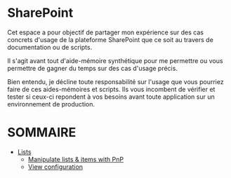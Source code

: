 # SharePoint

Cet espace a pour objectif de partager mon expérience sur des cas concrets d'usage de la plateforme SharePoint que ce soit au travers de documentation ou de scripts.

Il s'agit avant tout d'aide-mémoire synthétique pour me permettre ou vous permettre de gagner du temps sur des cas d'usage précis.

Bien entendu, je décline toute responsabilité sur l'usage que vous pourriez faire de ces aides-mémoires et scripts. Ils vous incombent de vérifier et tester si ceux-ci repondent à vos besoins avant toute application sur un environnement de production.


# SOMMAIRE

- [Lists](Lists)
  - [Manipulate lists & items with PnP](Lists/Lists&items_pnp.md)
  - [View configuration](Lists/View.md)
